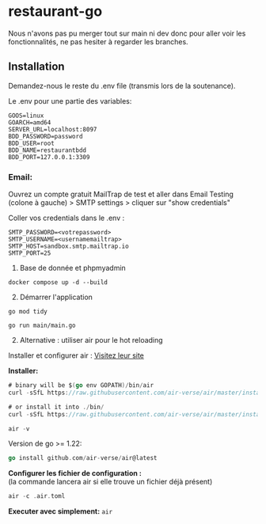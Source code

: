 ﻿# restaurant-go

Nous n'avons pas pu merger tout sur main ni dev donc pour aller voir les fonctionnalités, ne pas hesiter à regarder les branches.

## Installation 

Demandez-nous le reste du .env file (transmis lors de la soutenance).

Le .env pour une partie des variables: 
```
GOOS=linux
GOARCH=amd64
SERVER_URL=localhost:8097
BDD_PASSWORD=password
BDD_USER=root
BDD_NAME=restaurantbdd
BDD_PORT=127.0.0.1:3309
```

### Email:
Ouvrez un compte gratuit MailTrap de test et aller dans Email Testing (colone à gauche) > SMTP settings > cliquer sur "show credentials"

Coller vos credentials dans le .env : 
```
SMTP_PASSWORD=<votrepassword>
SMTP_USERNAME=<usernamemailtrap>
SMTP_HOST=sandbox.smtp.mailtrap.io
SMTP_PORT=25
```
1. Base de donnée et phpmyadmin 

``` docker compose up -d --build ```

2. Démarrer l'application

``` go mod tidy ```

``` go run main/main.go ```

2. Alternative : utiliser air pour le hot reloading

Installer et configurer air : [Visitez leur site](https://github.com/air-verse/air)

**Installer:**

```go
# binary will be $(go env GOPATH)/bin/air
curl -sSfL https://raw.githubusercontent.com/air-verse/air/master/install.sh | sh -s -- -b $(go env GOPATH)/bin

# or install it into ./bin/
curl -sSfL https://raw.githubusercontent.com/air-verse/air/master/install.sh | sh -s

air -v
```

Version de go >= 1.22: 
```go
go install github.com/air-verse/air@latest
```
**Configurer les fichier de configuration :** <br>
(la commande lancera air si elle trouve un fichier déjà présent)
```go
air -c .air.toml
```

**Executer avec simplement:**
``` air ```
